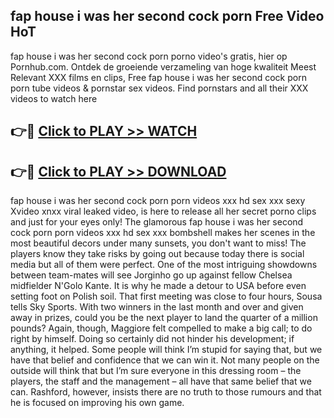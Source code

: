 ## fap house i was her second cock porn Free Video HoT 

fap house i was her second cock porn porno video's gratis, hier op Pornhub.com. Ontdek de groeiende verzameling van hoge kwaliteit Meest Relevant XXX films en clips,
Free fap house i was her second cock porn porn tube videos & pornstar sex videos. Find pornstars and all their XXX videos to watch here


## 👉🔴 [Click to PLAY >> WATCH](http://us.freeplayer.one?title=fap_house_i_was_her_second_cock_porn&ref=16D)

## 👉🔴 [Click to PLAY >> DOWNLOAD](http://us.freeplayer.one?title=fap_house_i_was_her_second_cock_porn&ref=16D)


fap house i was her second cock porn porn videos xxx hd sex xxx sexy Xvideo xnxx viral leaked video, is here to release all her secret porno clips and just for your eyes only! The glamorous fap house i was her second cock porn porn videos xxx hd sex xxx bombshell makes her scenes in the most beautiful decors under many sunsets, you don't want to miss! The players know they take risks by going out because today there is social media but all of them were perfect. One of the most intriguing showdowns between team-mates will see Jorginho go up against fellow Chelsea midfielder N'Golo Kante. It is why he made a detour to USA before even setting foot on Polish soil. That first meeting was close to four hours, Sousa tells Sky Sports. With two winners in the last month and over and given away in prizes, could you be the next player to land the quarter of a million pounds? Again, though, Maggiore felt compelled to make a big call; to do right by himself. Doing so certainly did not hinder his development; if anything, it helped. Some people will think I’m stupid for saying that, but we have that belief and confidence that we can win it. Not many people on the outside will think that but I’m sure everyone in this dressing room – the players, the staff and the management – all have that same belief that we can. Rashford, however, insists there are no truth to those rumours and that he is focused on improving his own game.